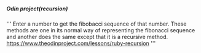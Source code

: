 ##### Odin project(recursion) 
''' 
Enter a number to get the fibobacci sequence of that number.
These methods are one in its normal way of representing the 
fibonacci sequence and another does the same except that it 
is a recursive method.
https://www.theodinproject.com/lessons/ruby-recursion
'''
